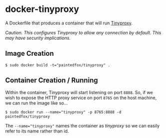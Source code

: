 # docker-tinyproxy

A Dockerfile that produces a container that will run [Tinyproxy][tinyproxy].

[tinyproxy]: https://banu.com/tinyproxy/

*Caution.  This configures Tinyproxy to allow any connection by default.  This may have security implications.*


## Image Creation

```
$ sudo docker build -t="paintedfox/tinyproxy" .
```

## Container Creation / Running

Within the container, Tinyproxy will start listening on port `8888`.  So, if we wish to expose the HTTP proxy service on port `8765` on the host machine, we can run the image like so...

```
$ sudo docker run --name="tinyproxy" -p 8765:8888 -d paintedfox/tinyproxy
```

The `--name="tinyproxy"` names the container as *tinyproxy* so we can easily refer to its name rather than id.
